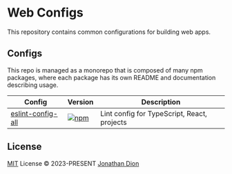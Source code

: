 # Web Configs

This repository contains common configurations for building web apps.

## Configs

This repo is managed as a monorepo that is composed of many npm packages, where each package has its own README and documentation describing usage.

| Config | Version | Description
|-|-|-|
| [eslint-config-all](/packages/eslint-config-all/README.md) | [![npm](https://img.shields.io/npm/v/@jdion/eslint-config?color=238636&label=)](https://npmjs.com/package/@jdion/eslint-config) | Lint config for TypeScript, React, projects

## License

[MIT](./LICENSE) License &copy; 2023-PRESENT [Jonathan Dion](https://github.com/jonathandion)
